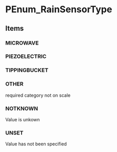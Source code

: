 # PEnum_RainSensorType
<!-- end of short definition -->

## Items

### MICROWAVE


### PIEZOELECTRIC


### TIPPINGBUCKET


### OTHER
required category not on scale

### NOTKNOWN
Value is unkown

### UNSET
Value has not been specified
